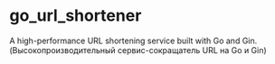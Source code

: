 # go_url_shortener
A high-performance URL shortening service built with Go and Gin. (Высокопроизводительный сервис-сокращатель URL на Go и Gin)
